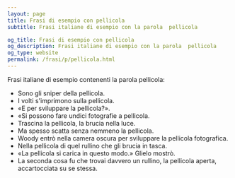 ```yaml
---
layout: page
title: Frasi di esempio con pellicola 
subtitle: Frasi italiane di esempio con la parola  pellicola

og_title: Frasi di esempio con pellicola 
og_description: Frasi italiane di esempio con la parola  pellicola
og_type: website
permalink: /frasi/p/pellicola.html
---
```


Frasi italiane di esempio contenenti la parola pellicola:


- Sono gli sniper della pellicola.
- I volti s'imprimono sulla pellicola.
- «E per sviluppare la pellicola?».
- «Si possono fare undici fotografie a pellicola.
- Trascina la pellicola, la brucia nella luce.
- Ma spesso scatta senza nemmeno la pellicola.
- Woody entrò nella camera oscura per sviluppare la pellicola fotografica.
- Nella pellicola di quel rullino che gli brucia in tasca.
- «La pellicola si carica in questo modo.» Glielo mostrò.
- La seconda cosa fu che trovai davvero un rullino, la pellicola aperta, accartocciata su se stessa.
